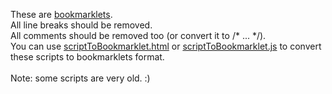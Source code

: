 These are <a href="http://en.wikipedia.org/wiki/Bookmarklet">bookmarklets</a>.
<br>All line breaks should be removed.
<br>All comments should be removed too (or convert it to /* ... */).
<br>You can use <a href="http://infocatcher.github.io/Bookmarklets/scriptToBookmarklet.html">scriptToBookmarklet.html</a> or <a href="https://github.com/Infocatcher/AkelPad_scripts/blob/master/scriptToBookmarklet.js">scriptToBookmarklet.js</a> to convert these scripts to bookmarklets format.
<br>
<br>Note: some scripts are very old. :)